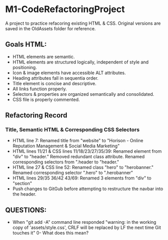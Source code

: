 # M1-CodeRefactoringProject
A project to practice refacoring existing HTML & CSS. Original versions are saved in the OldAssets folder for reference.

## Goals HTML:
- HTML elements are semantic.
- HTML elements are structured logically, independent of style and positioning.
- Icon & image elements have accessible ALT attributes.
- Heading attributes fall in sequentia order.
- Title element is concise and descriptive.
- All links function properly.
- Selectors & properties are organized semantically and consolidated.
- CSS file is properly commented.

## Refactoring Record
### Title, Semantic HTML & Corresponding CSS Selectors
- HTML line 7: Renamed title from "website" to "Horison - Online Reputation Management & Social Media Marketing"
- HTML lines 11/21 & CSS lines 11/18/23/27/35/39: Renamed element from "div" to "header." Removed redundant class attribute. Renamed corresponding selectors from ".header to "header."
- HTML line 27 & CSS line 52: Renamed class "hero" to "herobanner." Renamed corresponding selector ".hero" to ".herobanner"  
- HTML lines 29/35 36/42 43/69: Renamed 3 elements from "div" to "section"  
- Push changes to GitGub before attempting to restructure the navbar into the header.


## QUESTIONS:
- When "git add -A" command line responded "warning: in the working copy of 'assets/style.css', CRLF will be replaced by LF the next time Git touches it" 0- What does this mean?
